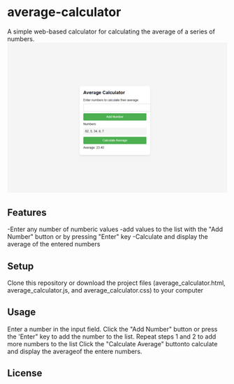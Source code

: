# average-calculator

A simple web-based calculator for calculating the average of a series of numbers.
![Average Claculator Screenshot](images/avgcalc.png)

## Features

-Enter any number of numberic values
-add values to the list with the "Add Number" button or by pressing "Enter" key
-Calculate and display the average of the entered numbers

## Setup

Clone this repository or download the project files (average_calculator.html, average_calculator.js, and average_calculator.css) to your computer

## Usage

Enter a number in the input field.
Click the "Add Number" button or press the 'Enter" key to add the number to the list.
Repeat steps 1 and 2 to add more numbers to the list
Click the "Calculate Average" buttonto calculate and display the averageof the entere numbers.

## License
